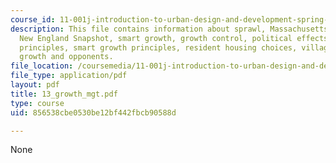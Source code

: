 ```yaml
---
course_id: 11-001j-introduction-to-urban-design-and-development-spring-2006
description: This file contains information about sprawl, Massachusetts growing pains,
  New England Snapshot, smart growth, growth control, political effects, growth management
  principles, smart growth principles, resident housing choices, village, TOD, retail
  growth and opponents.
file_location: /coursemedia/11-001j-introduction-to-urban-design-and-development-spring-2006/856538cbe0530be12bf442fbcb90588d_13_growth_mgt.pdf
file_type: application/pdf
layout: pdf
title: 13_growth_mgt.pdf
type: course
uid: 856538cbe0530be12bf442fbcb90588d

---
```

None